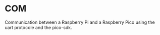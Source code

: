 # COM

Communication between a Raspberry Pi and a Raspberry Pico using the uart protocole and the pico-sdk.
